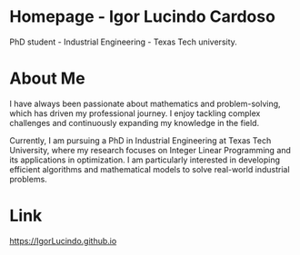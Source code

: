 # Homepage - Igor Lucindo Cardoso
PhD student - Industrial Engineering - Texas Tech university.

# About Me
I have always been passionate about mathematics and problem-solving, which has driven my professional journey. I enjoy tackling complex challenges and continuously expanding my knowledge in the field.

Currently, I am pursuing a PhD in Industrial Engineering at Texas Tech University, where my research focuses on Integer Linear Programming and its applications in optimization. I am particularly interested in developing efficient algorithms and mathematical models to solve real-world industrial problems.

# Link
https://IgorLucindo.github.io
